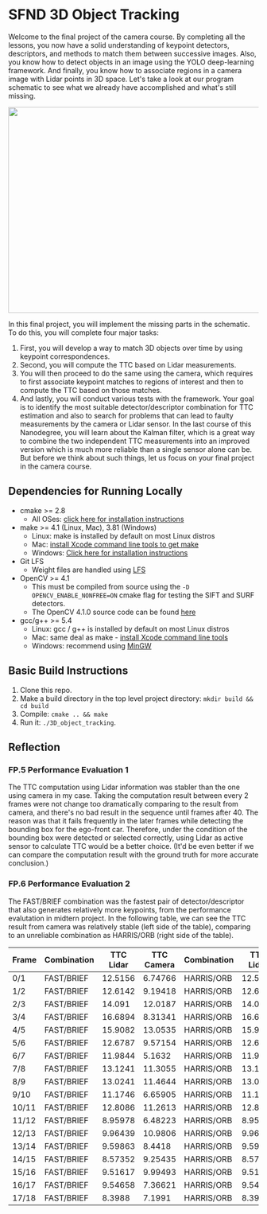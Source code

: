 # SFND 3D Object Tracking

Welcome to the final project of the camera course. By completing all the lessons, you now have a solid understanding of keypoint detectors, descriptors, and methods to match them between successive images. Also, you know how to detect objects in an image using the YOLO deep-learning framework. And finally, you know how to associate regions in a camera image with Lidar points in 3D space. Let's take a look at our program schematic to see what we already have accomplished and what's still missing.

<img src="images/course_code_structure.png" width="779" height="414" />

In this final project, you will implement the missing parts in the schematic. To do this, you will complete four major tasks: 
1. First, you will develop a way to match 3D objects over time by using keypoint correspondences. 
2. Second, you will compute the TTC based on Lidar measurements. 
3. You will then proceed to do the same using the camera, which requires to first associate keypoint matches to regions of interest and then to compute the TTC based on those matches. 
4. And lastly, you will conduct various tests with the framework. Your goal is to identify the most suitable detector/descriptor combination for TTC estimation and also to search for problems that can lead to faulty measurements by the camera or Lidar sensor. In the last course of this Nanodegree, you will learn about the Kalman filter, which is a great way to combine the two independent TTC measurements into an improved version which is much more reliable than a single sensor alone can be. But before we think about such things, let us focus on your final project in the camera course. 

## Dependencies for Running Locally
* cmake >= 2.8
  * All OSes: [click here for installation instructions](https://cmake.org/install/)
* make >= 4.1 (Linux, Mac), 3.81 (Windows)
  * Linux: make is installed by default on most Linux distros
  * Mac: [install Xcode command line tools to get make](https://developer.apple.com/xcode/features/)
  * Windows: [Click here for installation instructions](http://gnuwin32.sourceforge.net/packages/make.htm)
* Git LFS
  * Weight files are handled using [LFS](https://git-lfs.github.com/)
* OpenCV >= 4.1
  * This must be compiled from source using the `-D OPENCV_ENABLE_NONFREE=ON` cmake flag for testing the SIFT and SURF detectors.
  * The OpenCV 4.1.0 source code can be found [here](https://github.com/opencv/opencv/tree/4.1.0)
* gcc/g++ >= 5.4
  * Linux: gcc / g++ is installed by default on most Linux distros
  * Mac: same deal as make - [install Xcode command line tools](https://developer.apple.com/xcode/features/)
  * Windows: recommend using [MinGW](http://www.mingw.org/)

## Basic Build Instructions

1. Clone this repo.
2. Make a build directory in the top level project directory: `mkdir build && cd build`
3. Compile: `cmake .. && make`
4. Run it: `./3D_object_tracking`.

## Reflection

### FP.5 Performance Evaluation 1
The TTC computation using Lidar information was stabler than the one using camera in my case. Taking the computation result between every 2 frames were not change too dramatically comparing to the result from camera, and there's no bad result in the sequence until frames after 40. The reason was that it fails frequently in the later frames while detecting the bounding box for the ego-front car. Therefore, under the condition of the bounding box were detected or selected correctly, using Lidar as active sensor to calculate TTC would be a better choice. (It'd be even better if we can compare the computation result with the ground truth for more accurate conclusion.)

### FP.6 Performance Evaluation 2
The FAST/BRIEF combination was the fastest pair of detector/descriptor that also generates relatively more keypoints, from the performance evalutation in midtern project. In the following table, we can see the TTC result from camera was relatively stable (left side of the table), comparing to an unreliable combination as HARRIS/ORB (right side of the table).

| Frame | Combination | TTC Lidar | TTC Camera | Combination | TTC Lidar | TTC Camera |
|---|---|---|---|---|---|---|
|0/1|FAST/BRIEF| 12.5156 | 6.74766 | HARRIS/ORB | 12.5156 | 10.9082 |
|1/2|FAST/BRIEF| 12.6142 | 9.19418 | HARRIS/ORB | 12.6142 | 0.0414423 |
|2/3|FAST/BRIEF| 14.091 | 12.0187 | HARRIS/ORB | 14.091 | -80.8525 |
|3/4|FAST/BRIEF| 16.6894 | 8.31341 | HARRIS/ORB | 16.6894 | 11.3951 |
|4/5|FAST/BRIEF| 15.9082 | 13.0535 | HARRIS/ORB | 15.9082 | 3.66418 |
|5/6|FAST/BRIEF| 12.6787 | 9.57154 | HARRIS/ORB | 12.6787 | 0.0409057 |
|6/7|FAST/BRIEF| 11.9844 | 5.1632 | HARRIS/ORB | 11.9844 | 10.8714 |
|7/8|FAST/BRIEF| 13.1241 | 11.3055 | HARRIS/ORB | 13.1241 | 0.0275273 |
|8/9|FAST/BRIEF| 13.0241 | 11.4644 | HARRIS/ORB | 13.0241 | 0.0566185 |
|9/10|FAST/BRIEF| 11.1746 | 6.65905 | HARRIS/ORB | 11.1746 | 0.102627 |
|10/11|FAST/BRIEF| 12.8086 | 11.2613 | HARRIS/ORB | 12.8086 | 0.0295838 |
|11/12|FAST/BRIEF| 8.95978 | 6.48223 | HARRIS/ORB | 8.95978 | 5.05076 |
|12/13|FAST/BRIEF| 9.96439 | 10.9806 | HARRIS/ORB | 9.96439 | 0.240059 |
|13/14|FAST/BRIEF| 9.59863 | 8.4418 | HARRIS/ORB | 9.59863 | 0.0814819 |
|14/15|FAST/BRIEF| 8.57352 | 9.25435 | HARRIS/ORB | 8.57352 | -14.4168 |
|15/16|FAST/BRIEF| 9.51617 | 9.99493 | HARRIS/ORB | 9.51617 | 5.81679 |
|16/17|FAST/BRIEF| 9.54658 | 7.36621 | HARRIS/ORB | 9.54658 | 0.0473595 |
|17/18|FAST/BRIEF| 8.3988 | 7.1991 | HARRIS/ORB | 8.3988 | 0.02294 |
